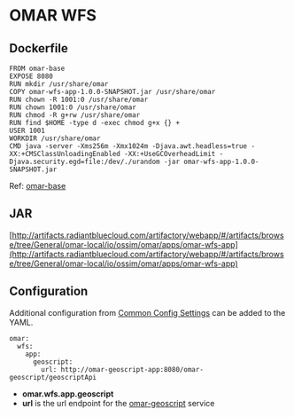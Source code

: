 # OMAR WFS

## Dockerfile
```
FROM omar-base
EXPOSE 8080
RUN mkdir /usr/share/omar
COPY omar-wfs-app-1.0.0-SNAPSHOT.jar /usr/share/omar
RUN chown -R 1001:0 /usr/share/omar
RUN chown 1001:0 /usr/share/omar
RUN chmod -R g+rw /usr/share/omar
RUN find $HOME -type d -exec chmod g+x {} +
USER 1001
WORKDIR /usr/share/omar
CMD java -server -Xms256m -Xmx1024m -Djava.awt.headless=true -XX:+CMSClassUnloadingEnabled -XX:+UseGCOverheadLimit -Djava.security.egd=file:/dev/./urandom -jar omar-wfs-app-1.0.0-SNAPSHOT.jar
```
Ref: [omar-base](../../../omar-base/docs/install-guide/omar-base/)

## JAR
[http://artifacts.radiantbluecloud.com/artifactory/webapp/#/artifacts/browse/tree/General/omar-local/io/ossim/omar/apps/omar-wfs-app](http://artifacts.radiantbluecloud.com/artifactory/webapp/#/artifacts/browse/tree/General/omar-local/io/ossim/omar/apps/omar-wfs-app)

## Configuration

Additional configuration from [Common Config Settings](../../../omar-common/docs/install-guide/omar-common#common-config-settings) can be added to the YAML.

```
omar:
  wfs:
    app:
      geoscript:
        url: http://omar-geoscript-app:8080/omar-geoscript/geoscriptApi
```

* **omar.wfs.app.geoscript**
 * **url** is the url endpoint for the [omar-geoscript](../../../omar-geoscript/docs/install-guide/omar-geoscript) service 